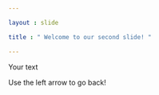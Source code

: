 ```yaml
---

layout : slide

title : " Welcome to our second slide! "

---
```


Your text

Use the left arrow to go back!
